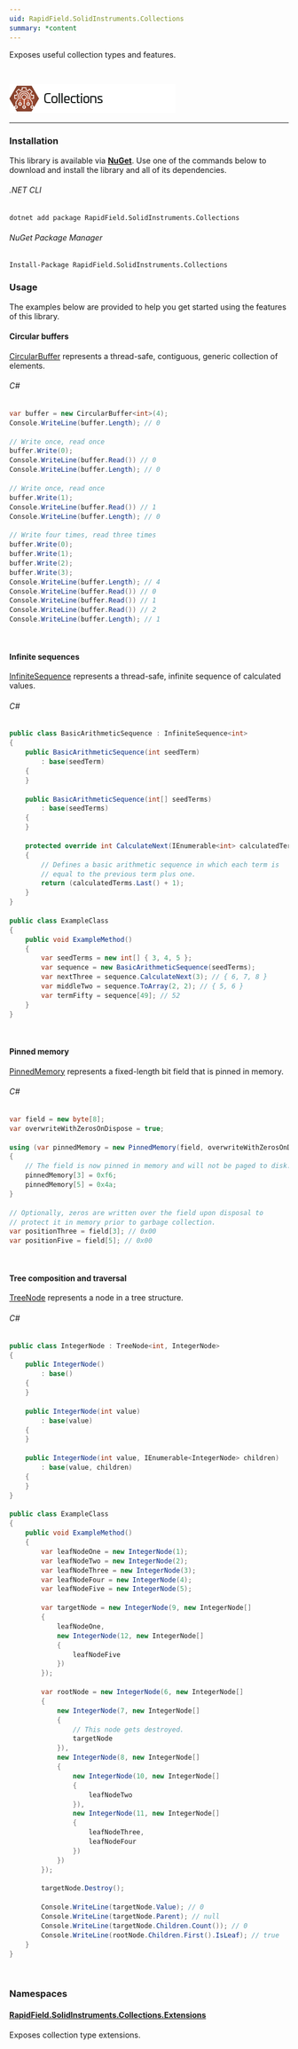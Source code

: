 ```yaml
---
uid: RapidField.SolidInstruments.Collections
summary: *content
---
```


<!--
Copyright (c) RapidField LLC. Licensed under the MIT License. See LICENSE.txt in the project root for license information.
-->

Exposes useful collection types and features.

<br />

![Collections label](../images/Label.Collections.300w.png)
- - -

### Installation

This library is available via [**NuGet**](https://docs.microsoft.com/en-us/nuget/quickstart/install-and-use-a-package-in-visual-studio). Use one of the commands below to download and install the library and all of its dependencies.

###### .NET CLI

```shell
dotnet add package RapidField.SolidInstruments.Collections
```

###### NuGet Package Manager

```shell
Install-Package RapidField.SolidInstruments.Collections
```

### Usage

The examples below are provided to help you get started using the features of this library.

#### Circular buffers

[CircularBuffer](https://www.solidinstruments.com/api/RapidField.SolidInstruments.Collections.CircularBuffer-1.html) represents a thread-safe, contiguous, generic collection of elements.

###### C#

```csharp
var buffer = new CircularBuffer<int>(4);
Console.WriteLine(buffer.Length); // 0

// Write once, read once
buffer.Write(0);
Console.WriteLine(buffer.Read()) // 0
Console.WriteLine(buffer.Length); // 0

// Write once, read once
buffer.Write(1);
Console.WriteLine(buffer.Read()) // 1
Console.WriteLine(buffer.Length); // 0

// Write four times, read three times
buffer.Write(0);
buffer.Write(1);
buffer.Write(2);
buffer.Write(3);
Console.WriteLine(buffer.Length); // 4
Console.WriteLine(buffer.Read()) // 0
Console.WriteLine(buffer.Read()) // 1
Console.WriteLine(buffer.Read()) // 2
Console.WriteLine(buffer.Length); // 1
```

<br />

#### Infinite sequences

[InfiniteSequence](https://www.solidinstruments.com/api/RapidField.SolidInstruments.Collections.InfiniteSequence-1.html) represents a thread-safe, infinite sequence of calculated values.

###### C#

```csharp
public class BasicArithmeticSequence : InfiniteSequence<int>
{
    public BasicArithmeticSequence(int seedTerm)
        : base(seedTerm)
    {
    }

    public BasicArithmeticSequence(int[] seedTerms)
        : base(seedTerms)
    {
    }

    protected override int CalculateNext(IEnumerable<int> calculatedTerms)
    {
        // Defines a basic arithmetic sequence in which each term is
        // equal to the previous term plus one.
        return (calculatedTerms.Last() + 1);
    }
}

public class ExampleClass
{
    public void ExampleMethod()
    {
        var seedTerms = new int[] { 3, 4, 5 };
        var sequence = new BasicArithmeticSequence(seedTerms);
        var nextThree = sequence.CalculateNext(3); // { 6, 7, 8 }
        var middleTwo = sequence.ToArray(2, 2); // { 5, 6 }
        var termFifty = sequence[49]; // 52
    }
}
```

<br />

#### Pinned memory

[PinnedMemory](https://www.solidinstruments.com/api/RapidField.SolidInstruments.Collections.PinnedMemory.html) represents a fixed-length bit field that is pinned in memory.

###### C#

```csharp
var field = new byte[8];
var overwriteWithZerosOnDispose = true;

using (var pinnedMemory = new PinnedMemory(field, overwriteWithZerosOnDispose))
{
    // The field is now pinned in memory and will not be paged to disk.
    pinnedMemory[3] = 0xf6;
    pinnedMemory[5] = 0x4a;
}

// Optionally, zeros are written over the field upon disposal to
// protect it in memory prior to garbage collection.
var positionThree = field[3]; // 0x00
var positionFive = field[5]; // 0x00
```

<br />

#### Tree composition and traversal

[TreeNode](https://www.solidinstruments.com/api/RapidField.SolidInstruments.Collections.TreeNode-1.html) represents a node in a tree structure.

###### C#

```csharp
public class IntegerNode : TreeNode<int, IntegerNode>
{
    public IntegerNode()
        : base()
    {
    }

    public IntegerNode(int value)
        : base(value)
    {
    }

    public IntegerNode(int value, IEnumerable<IntegerNode> children)
        : base(value, children)
    {
    }
}

public class ExampleClass
{
    public void ExampleMethod()
    {
        var leafNodeOne = new IntegerNode(1);
        var leafNodeTwo = new IntegerNode(2);
        var leafNodeThree = new IntegerNode(3);
        var leafNodeFour = new IntegerNode(4);
        var leafNodeFive = new IntegerNode(5);

        var targetNode = new IntegerNode(9, new IntegerNode[]
        {
            leafNodeOne,
            new IntegerNode(12, new IntegerNode[]
            {
                leafNodeFive
            })
        });

        var rootNode = new IntegerNode(6, new IntegerNode[]
        {
            new IntegerNode(7, new IntegerNode[]
            {
                // This node gets destroyed.
                targetNode
            }),
            new IntegerNode(8, new IntegerNode[]
            {
                new IntegerNode(10, new IntegerNode[]
                {
                    leafNodeTwo
                }),
                new IntegerNode(11, new IntegerNode[]
                {
                    leafNodeThree,
                    leafNodeFour
                })
            })
        });

        targetNode.Destroy();

        Console.WriteLine(targetNode.Value); // 0
        Console.WriteLine(targetNode.Parent); // null
        Console.WriteLine(targetNode.Children.Count()); // 0
        Console.WriteLine(rootNode.Children.First().IsLeaf); // true
    }
}
```

<br />

### Namespaces

#### [RapidField.SolidInstruments.Collections.Extensions](https://www.solidinstruments.com/api/RapidField.SolidInstruments.Collections.Extensions.html)

<section>
Exposes collection type extensions.
</section>